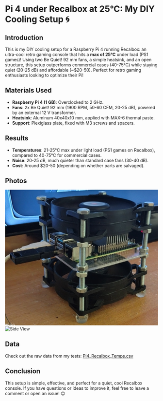 # Pi 4 under Recalbox at 25°C: My DIY Cooling Setup 🌀

## Introduction
This is my DIY cooling setup for a Raspberry Pi 4 running Recalbox: an ultra-cool retro gaming console that hits a **max of 25°C** under load (PS1 games)! Using two Be Quiet! 92 mm fans, a simple heatsink, and an open structure, this setup outperforms commercial cases (40-75°C) while staying quiet (20-25 dB) and affordable (~$20-50). Perfect for retro gaming enthusiasts looking to optimize their Pi!

## Materials Used
- **Raspberry Pi 4 (1 GB)**: Overclocked to 2 GHz.
- **Fans**: 2x Be Quiet! 92 mm (1900 RPM, 50-60 CFM, 20-25 dB), powered by an external 12 V transformer.
- **Heatsink**: Aluminum 40x40x10 mm, applied with MAX-6 thermal paste.
- **Support**: Plexiglass plate, fixed with M3 screws and spacers.

## Results
- **Temperatures**: 21-25°C max under light load (PS1 games on Recalbox), compared to 40-75°C for commercial cases.
- **Noise**: 20-25 dB, much quieter than standard case fans (30-40 dB).
- **Cost**: Around $20-50 (depending on whether parts are salvaged).

## Photos
![Full Setup](https://github.com/Lachtougne/Pi-Cooling-DIY/blob/main/IMG_20250325_025157419_HDR.jpg?raw=true)
![Side View](https://github.com/Lachtougne/Pi-Cooling-DIY/blob/main/IMG_20250325_025157452_HDR.jpg.jpg?raw=true)

## Data
Check out the raw data from my tests: [Pi4_Recalbox_Temps.csv](https://github.com/Lachtougne/Pi-Cooling-DIY/blob/main/Pi4_Recalbox_Temps.csv)

## Conclusion
This setup is simple, effective, and perfect for a quiet, cool Recalbox console. If you have questions or ideas to improve it, feel free to leave a comment or open an issue! 😊

